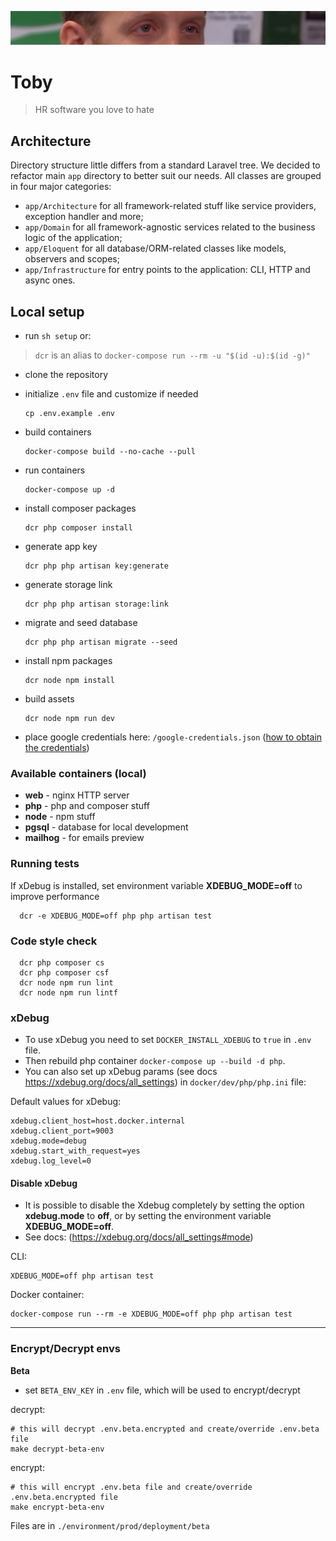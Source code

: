 ![He's watching you](toby.png)

# Toby

> HR software you love to hate

## Architecture
Directory structure little differs from a standard Laravel tree. We decided to refactor main `app` directory to better suit our needs. All classes are grouped in four major categories:
* `app/Architecture` for all framework-related stuff like service providers, exception handler and more;
* `app/Domain` for all framework-agnostic services related to the business logic of the application;
* `app/Eloquent` for all database/ORM-related classes like models, observers and scopes;
* `app/Infrastructure` for entry points to the application: CLI, HTTP and async ones.

## Local setup
- run `sh setup` or:

> `dcr` is an alias to `docker-compose run --rm -u "$(id -u):$(id -g)"`

- clone the repository
- initialize `.env` file and customize if needed

      cp .env.example .env

- build containers

      docker-compose build --no-cache --pull

- run containers

      docker-compose up -d

- install composer packages

      dcr php composer install

- generate app key

      dcr php php artisan key:generate

- generate storage link

      dcr php php artisan storage:link

- migrate and seed database

      dcr php php artisan migrate --seed

- install npm packages

      dcr node npm install

- build assets

      dcr node npm run dev

- place google credentials here: `/google-credentials.json` ([how to obtain the credentials](https://github.com/spatie/laravel-google-calendar#how-to-obtain-the-credentials-to-communicate-with-google-calendar))

### Available containers (local)

- **web** - nginx HTTP server
- **php** - php and composer stuff
- **node** - npm stuff
- **pgsql** - database for local development
- **mailhog** - for emails preview

### Running tests

If xDebug is installed, set environment variable **XDEBUG_MODE=off** to improve performance

      dcr -e XDEBUG_MODE=off php php artisan test

### Code style check

      dcr php composer cs
      dcr php composer csf
      dcr node npm run lint
      dcr node npm run lintf

### xDebug

* To use xDebug you need to set `DOCKER_INSTALL_XDEBUG` to `true` in `.env` file.
* Then rebuild php container `docker-compose up --build -d php`.
* You can also set up xDebug params (see docs https://xdebug.org/docs/all_settings) in `docker/dev/php/php.ini` file:

Default values for xDebug:

```
xdebug.client_host=host.docker.internal
xdebug.client_port=9003
xdebug.mode=debug
xdebug.start_with_request=yes
xdebug.log_level=0
```

#### Disable xDebug

* It is possible to disable the Xdebug completely by setting the option **xdebug.mode** to **off**, or by setting the environment variable **XDEBUG_MODE=off**.
* See docs: (https://xdebug.org/docs/all_settings#mode)

CLI:

```
XDEBUG_MODE=off php artisan test
```

Docker container:

```
docker-compose run --rm -e XDEBUG_MODE=off php php artisan test
```

---
### Encrypt/Decrypt envs

**Beta**
- set `BETA_ENV_KEY` in `.env` file, which will be used to encrypt/decrypt

decrypt:
```shell
# this will decrypt .env.beta.encrypted and create/override .env.beta file
make decrypt-beta-env
```

encrypt:
```shell
# this will encrypt .env.beta file and create/override .env.beta.encrypted file
make encrypt-beta-env
```
Files are in `./environment/prod/deployment/beta`
